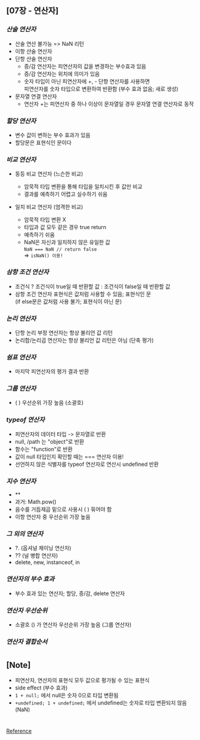 ## [07장 - 연산자]

### _산술 연산자_

- 산술 연산 불가능 => NaN 리턴
- 이항 산술 연산자
- 단항 산술 연산자
  - 증/감 연산자는 피연산자의 값을 변경하는 부수효과 있음
  - 증/감 연산자는 위치에 의미가 있음
  - 숫자 타입이 아닌 피연산자에 +, - 단항 연산자를 사용하면 <br/>
    피연산자를 숫자 타입으로 변환하여 반환함 (부수 효과 없음; 새로 생성)
- 문자열 연결 연산자
  - 연산자 +는 피연산자 중 하나 이상이 문자열일 경우 문자열 연결 연산자로 동작

### _할당 연산자_

- 변수 값이 변하는 부수 효과가 있음
- 할당문은 표현식인 문이다

### _비교 연산자_

- 동등 비교 연산자 (느슨한 비교)

  - 암묵적 타입 변환을 통해 타입을 일치시킨 후 값만 비교
  - 결과를 예측하기 어렵고 실수하기 쉬움

- 일치 비교 연산자 (엄격한 비교)
  - 암묵적 타입 변환 X
  - 타입과 값 모두 같은 경우 true return
  - 예측하기 쉬움
  - NaN은 자신과 일치하지 않은 유일한 값 <br/>
    `NaN === NaN // return false` <br/>
    => `isNaN() 이용!`

### _삼항 조건 연산자_

- 조건식 ? 조건식이 true일 때 반환할 값 : 조건식이 false일 때 반환할 값
- 삼항 조건 연산자 표현식은 값처럼 사용할 수 있음; 표현식인 문 <br/>
  (if else문은 값처럼 사용 불가; 표현식이 아닌 문)

### _논리 연산자_

- 단항 논리 부정 연산자는 항상 불리언 값 리턴
- 논리합/논리곱 연산자는 항상 불리언 값 리턴은 아님 (단축 평가)

### _쉼표 연산자_

- 마지막 피연산자의 평가 결과 반환

### _그룹 연산자_

- ( ) 우선순위 가장 높음 (소괄호)

### _typeof 연산자_

- 피연산자의 데이터 타입 -> 문자열로 반환
- null, /path 는 "object"로 반환
- 함수는 "function"로 반환
- 값이 null 타입인지 확인할 때는 === 연산자 이용!
- 선언하지 않은 식별자를 typeof 연산자로 연산시 undefined 반환

### _지수 연산자_

- \*\*
- 과거: Math.pow()
- 음수를 거듭제곱 밑으로 사용시 ( ) 묶어야 함
- 이항 연산자 중 우선순위 가장 높음

### _그 외의 연산자_

- ?. (옵셔널 체이닝 연산자)
- ?? (널 병합 연산자)
- delete, new, instanceof, in

### _연산자의 부수 효과_

- 부수 효과 있는 연산자; 할당, 증/감, delete 연산자

### _연산자 우선순위_

- 소괄호 () 가 연산자 우선순위 가장 높음 (그룹 연산자)

### _연산자 결합순서_

#

## [Note]

- 피연산자, 연산자의 표현식 모두 값으로 평가될 수 있는 표현식
- side effect (부수 효과)
- `1 + null;` 에서 null은 숫자 0으로 타입 변환됨
- `+undefined; 1 + undefined;` 에서 undefined는 숫자로 타입 변환되지 않음 (NaN)

#

[Reference](https://wikibook.co.kr/mjs/)
